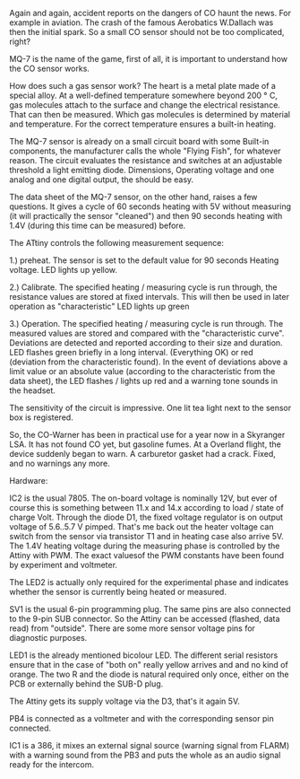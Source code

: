 Again and again, accident reports on the dangers of CO haunt the news. For example in aviation. The crash of the famous Aerobatics W.Dallach was then the initial spark. So a small CO sensor should not be too complicated, right?

MQ-7 is the name of the game, first of all, it is important to understand how the CO sensor works.

How does such a gas sensor work? The heart is a metal plate
made of a special alloy. At a well-defined temperature
somewhere beyond 200 ° C, gas molecules attach to the surface
and change the electrical resistance. That can then be measured.
Which gas molecules is determined by material and temperature. For the
correct temperature ensures a built-in heating.

The MQ-7 sensor is already on a small circuit board with some
Built-in components, the manufacturer calls the whole "Flying Fish",
for whatever reason. The circuit evaluates the resistance and switches
at an adjustable threshold a light emitting diode. Dimensions,
Operating voltage and one analog and one digital output, the
should be easy.

The data sheet of the MQ-7 sensor, on the other hand, raises a few questions. It
gives a cycle of 60 seconds heating with 5V without measuring (it will
practically the sensor "cleaned") and then 90 seconds heating with 1.4V
(during this time can be measured) before. 

The ATtiny controls the following measurement sequence:

1.) preheat. The sensor is set to the default value for 90 seconds
Heating voltage. LED lights up yellow.

2.) Calibrate. The specified heating / measuring cycle is run through, the resistance values are stored at fixed intervals. This will then be used in later operation as "characteristic" LED lights up green

3.) Operation. The specified heating / measuring cycle is run through. The measured values are stored and compared with the "characteristic curve".
Deviations are detected and reported according to their size and duration. LED flashes green briefly in a long interval. (Everything OK) or red (deviation from the characteristic found). In the event of deviations above a limit value or an absolute value (according to the characteristic from the data sheet), the LED flashes / lights up red and a warning tone sounds in the headset.

The sensitivity of the circuit is impressive. One lit tea light next to the sensor box is registered.

So, the CO-Warner has been in practical use for a year now in a Skyranger LSA. It has not found CO yet, but gasoline fumes. At a
Overland flight, the device suddenly began to warn. A carburetor gasket had a crack. Fixed, and no warnings any more.

Hardware:

IC2 is the usual 7805. The on-board voltage is nominally 12V, but ever of course this is something between 11.x and 14.x according to load / state of charge Volt. Through the diode D1, the fixed voltage regulator is on output voltage of 5.6..5.7 V pimped. That's me back out the heater voltage can switch from the sensor via transistor T1 and in heating case also arrive 5V. The 1.4V heating voltage during the measuring phase is controlled by the Attiny with PWM. The exact values ​​of the PWM constants have been found by experiment and voltmeter.

The LED2 is actually only required for the experimental phase and indicates whether the sensor is currently being heated or measured.

SV1 is the usual 6-pin programming plug. The same pins are also connected to the 9-pin SUB connector. So the Attiny can be accessed (flashed, data read) from "outside". There are some more sensor voltage pins ​​for diagnostic purposes.

LED1 is the already mentioned bicolour LED. The different serial resistors ensure that in the case of "both on" really yellow
arrives and and no kind of orange. The two R and the diode is natural required only once, either on the PCB or externally behind the SUB-D plug.

The Attiny gets its supply voltage via the D3, that's it again 5V.

PB4 is connected as a voltmeter and with the corresponding sensor pin connected.

IC1 is a 386, it mixes an external signal source (warning signal from FLARM) with a warning sound from the PB3 and puts the whole as an audio signal ready for the intercom.


